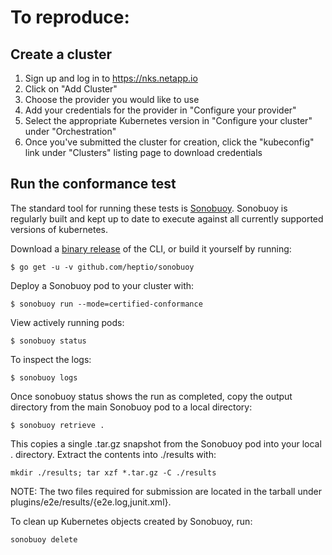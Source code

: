 # To reproduce:

## Create a cluster

1. Sign up and log in to https://nks.netapp.io
2. Click on "Add Cluster"
3. Choose the provider you would like to use
4. Add your credentials for the provider in "Configure your provider"
5. Select the appropriate Kubernetes version in "Configure your cluster" under "Orchestration"
6. Once you've submitted the cluster for creation, click the "kubeconfig" link under "Clusters" listing page to download credentials

## Run the conformance test

The standard tool for running these tests is [Sonobuoy](https://github.com/heptio/sonobuoy). Sonobuoy is regularly built and kept up to date to execute against all currently supported versions of kubernetes.

Download a [binary release](https://github.com/heptio/sonobuoy/releases) of the CLI, or build it yourself by running:

```console
$ go get -u -v github.com/heptio/sonobuoy
```

Deploy a Sonobuoy pod to your cluster with:

```console
$ sonobuoy run --mode=certified-conformance
```

View actively running pods:

```console
$ sonobuoy status
```

To inspect the logs:

```console
$ sonobuoy logs
```

Once sonobuoy status shows the run as completed, copy the output directory from the main Sonobuoy pod to a local directory:

```console
$ sonobuoy retrieve .
```

This copies a single .tar.gz snapshot from the Sonobuoy pod into your local . directory. Extract the contents into ./results with:

```console
mkdir ./results; tar xzf *.tar.gz -C ./results
```

NOTE: The two files required for submission are located in the tarball under plugins/e2e/results/{e2e.log,junit.xml}.

To clean up Kubernetes objects created by Sonobuoy, run:

```console
sonobuoy delete
```
